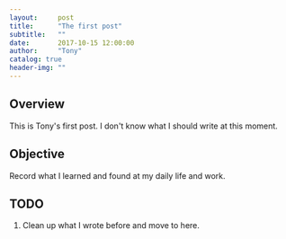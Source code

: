 ```yaml
---
layout:     post
title:      "The first post"
subtitle:   ""
date:       2017-10-15 12:00:00
author:     "Tony"
catalog: true
header-img: ""
---
```


## Overview

This is Tony's first post. I don't know what I should write at this moment.

## Objective

Record what I learned and found at my daily life and work.

## TODO

1. Clean up what I wrote before and move to here.
